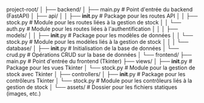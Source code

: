 project-root/
│
├── backend/
│   ├── main.py            # Point d'entrée du backend (FastAPI)
│   ├── api/
│   │   ├── __init__.py    # Package pour les routes API
│   │   ├── stock.py       # Module pour les routes liées à la gestion de stock
│   │   └── auth.py        # Module pour les routes liées à l'authentification
│   │
│   ├── models/
│   │   ├── __init__.py    # Package pour les modèles de données
│   │   └── stock.py       # Module pour les modèles liés à la gestion de stock
│   │
│   └── database/
│       ├── __init__.py    # Initialisation de la base de données
│       └── crud.py        # Opérations CRUD sur la base de données
│
└── frontend/
    ├── main.py            # Point d'entrée du frontend (Tkinter)
    ├── views/
    │   ├── __init__.py    # Package pour les vues Tkinter
    │   └── stock.py       # Module pour la gestion de stock avec Tkinter
    │
    ├── controllers/
    │   ├── __init__.py    # Package pour les contrôleurs Tkinter
    │   └── stock.py       # Module pour les contrôleurs liés à la gestion de stock
    │
    └── assets/            # Dossier pour les fichiers statiques (images, etc.)